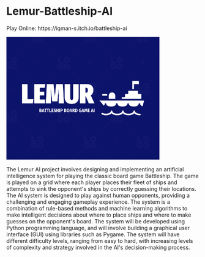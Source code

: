 # Lemur-Battleship-AI
<p>Play Online: https://iqman-s.itch.io/battleship-ai</p>
 <img src="https://raw.githubusercontent.com/IqmanS/lemur-battleship-ai/master/BattleshipLogo.png" alt="Girl in a jacket" width="400"> 
<p>The Lemur AI project involves designing and implementing an artificial intelligence system for playing the classic board game Battleship. The game is played on a grid where each player places their fleet of ships and attempts to sink the opponent's ships by correctly guessing their locations.
The AI system is designed to play against human opponents, providing a challenging and engaging gameplay experience. The system is a combination of rule-based methods and machine learning algorithms to make intelligent decisions about where to place ships and where to make guesses on the opponent's board.
The system will be developed using Python programming language, and will involve building a graphical user interface (GUI) using libraries such as Pygame. The system will have different difficulty levels, ranging from easy to hard, with increasing levels of complexity and strategy involved in the AI's decision-making process.</p>
